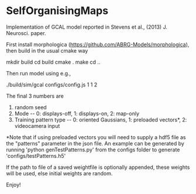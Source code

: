 # SelfOrganisingMaps

Implementation of GCAL model reported in Stevens et al., (2013) J. Neurosci. paper.

First install morphologica (https://github.com/ABRG-Models/morphologica), then build in the usual cmake way

mkdir build
cd build
cmake .
make
cd ..


Then run model using e.g., 

./build/sim/gcal configs/config.js 1 1 2

The final 3 numbers are
1. random seed
2. Mode -- 0: displays-off, 1: displays-on, 2: map-only
3. Training pattern type -- 0: oriented Gaussians, 1: preloaded vectors*, 2: videocamera input

*Note that if using preloaded vectors you will need to supply a hdf5 file as the "patterns" parameter in the json file. An example can be generated by running 'python genTestPatterns.py' from the configs folder to generate 'configs/testPatterns.h5'

If the path to file of a saved weightfile is optionally appended, these weights will be used, else initial weights are random.

Enjoy!
